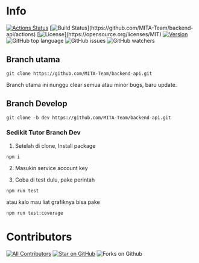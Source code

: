 # Info

[![Actions Status](https://github.com/MITA-Team/backend-api/workflows/Node.js%20Test/badge.svg)](https://github.com/MITA-Team/backend-api/actions)
[![Build Status](https://img.shields.io/badge/Build-Passing-brightgreen.svg?)](https://github.com/MITA-Team/backend-api/actions)
[![License](https://img.shields.io/badge/License-MIT-blue.svg?)](https://opensource.org/licenses/MIT)
[![Version](https://img.shields.io/badge/Version-1.0.0-blue)](https://github.com/MITA-Team/backend-api/releases)
![GitHub top language](https://img.shields.io/github/languages/top/MITA-Team/backend-api?color=yellow)
![GitHub issues](https://img.shields.io/github/issues/MITA-Team/backend-api?color=red)
![GitHub watchers](https://img.shields.io/github/watchers/MITA-Team/backend-api?color=violet)


## Branch utama
```
git clone https://github.com/MITA-Team/backend-api.git
```

Branch utama ini nunggu clear semua atau minor bugs, baru update.


## Branch Develop
```
git clone -b dev https://github.com/MITA-Team/backend-api.git
```

### Sedikit Tutor Branch Dev

1. Setelah di clone, Install package
```
npm i
```

2. Masukin service account key

3. Coba di test dulu, pake perintah
```
npm run test
```

atau kalo mau liat grafiknya bisa pake
```
npm run test:coverage
```

# Contributors

[![All Contributors](https://img.shields.io/github/all-contributors/MITA-Team/backend-api?color=ee8449&style=flat-square)](#contributors)
[![Star on GitHub](https://img.shields.io/github/stars/MITA-Team/backend-api.svg?style=social)](https://github.com/all-contributors/all-contributors/stargazers)
![Forks on Github](https://img.shields.io/github/forks/MITA-Team/backend-api.svg?style=social)

